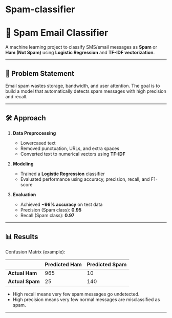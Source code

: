 # Spam-classifier
# 📧 Spam Email Classifier

A machine learning project to classify SMS/email messages as **Spam** or **Ham (Not Spam)** using **Logistic Regression** and **TF-IDF vectorization**.

---

## 📌 Problem Statement
Email spam wastes storage, bandwidth, and user attention. The goal is to build a model that automatically detects spam messages with high precision and recall.

---

## 🛠️ Approach
1. **Data Preprocessing**
   - Lowercased text
   - Removed punctuation, URLs, and extra spaces
   - Converted text to numerical vectors using **TF-IDF**

2. **Modeling**
   - Trained a **Logistic Regression** classifier
   - Evaluated performance using accuracy, precision, recall, and F1-score

3. **Evaluation**
   - Achieved **~96% accuracy** on test data
   - Precision (Spam class): **0.95**
   - Recall (Spam class): **0.97**

---

## 📊 Results
Confusion Matrix (example):

|            | Predicted Ham | Predicted Spam |
|------------|---------------|----------------|
| **Actual Ham**  | 965           | 10             |
| **Actual Spam** | 25            | 140            |

- High recall means very few spam messages go undetected.  
- High precision means very few normal messages are misclassified as spam.  

---

